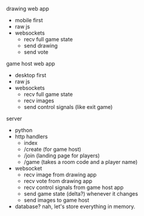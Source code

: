 drawing web app
 - mobile first
 - raw js
 - websockets
   - recv full game state
   - send drawing
   - send vote

game host web app
 - desktop first
 - raw js
 - websockets
   - recv full game state
   - recv images
   - send control signals (like exit game)

server
 - python
 - http handlers
   - index
   - /create (for game host)
   - /join (landing page for players)
   - /game (takes a room code and a player name) 
 - websocket
   - recv image from drawing app
   - recv vote from drawing app
   - recv control signals from game host app
   - send game state (delta?) whenever it changes
   - send images to game host
 - database? nah, let's store everything in memory.